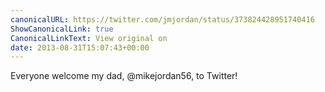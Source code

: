 ```yaml
---
canonicalURL: https://twitter.com/jmjordan/status/373824428951740416
ShowCanonicalLink: true
CanonicalLinkText: View original on
date: 2013-08-31T15:07:43+00:00
---
```

Everyone welcome my dad, @mikejordan56, to Twitter!